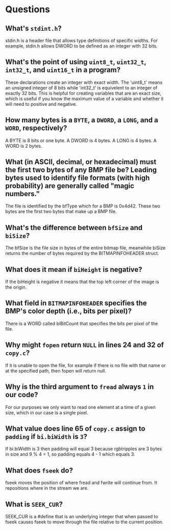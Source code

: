 # Questions

## What's `stdint.h`?

stdin.h is a header file that allows type definitions of specific widths. For example, stdin.h allows DWORD to be defined as an integer with 32 bits.

## What's the point of using `uint8_t`, `uint32_t`, `int32_t`, and `uint16_t` in a program?

These declarations create an integer with exact width. The 'uint8_t' means an unsigned integer of 8 bits while 'int32_t' is equivelent to an integer of exactly 32 bits.
This is helpful for creating variables that are an exact size, which is useful if you know the maximum value of a variable and whether it will need to positive and negative.

## How many bytes is a `BYTE`, a `DWORD`, a `LONG`, and a `WORD`, respectively?

A BYTE is 8 bits or one byte. A DWORD is 4 bytes. A LONG is 4 bytes. A WORD is 2 bytes.

## What (in ASCII, decimal, or hexadecimal) must the first two bytes of any BMP file be? Leading bytes used to identify file formats (with high probability) are generally called "magic numbers."

The file is identified by the bfType which for a BMP is 0x4d42. These two bytes are the first two bytes that make up a BMP file.

## What's the difference between `bfSize` and `biSize`?

The bfSize is the file size in bytes of the entire bitmap file, meanwhile biSize returns the number of bytes required by the BITMAPINFOHEADER struct.

## What does it mean if `biHeight` is negative?

If the biHeight is negative it means that the top left corner of the image is the origin.

## What field in `BITMAPINFOHEADER` specifies the BMP's color depth (i.e., bits per pixel)?

There is a WORD called biBitCount that specifies the bits per pixel of the file.

## Why might `fopen` return `NULL` in lines 24 and 32 of `copy.c`?

If it is unable to open the file, for example if there is no file with that name or at the specified path, then fopen will return null.

## Why is the third argument to `fread` always `1` in our code?

For our purposes we only want to read one element at a time of a given size, which in our case is a single pixel.

## What value does line 65 of `copy.c` assign to `padding` if `bi.biWidth` is `3`?

If bi.biWidth is 3 then padding will equal 3 because rgbtripples are 3 bytes in size and 9 % 4 = 1, so padding equals 4 - 1 which equals 3.

## What does `fseek` do?

fseek moves the position of where fread and fwrite will continue from. It repositions where in the stream we are.

## What is `SEEK_CUR`?

SEEK_CUR is a #define that is an underlying integer that when passed to fseek causes fseek to move through the file relative to the current position.
